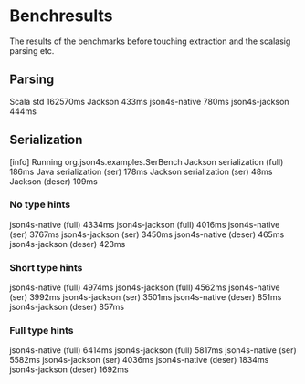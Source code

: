 # Benchresults
The results of the benchmarks before touching extraction and the scalasig parsing etc.

## Parsing

Scala std	 162570ms
Jackson	        433ms
json4s-native	780ms
json4s-jackson	444ms

## Serialization

[info] Running org.json4s.examples.SerBench
Jackson serialization (full) 186ms
Java serialization (ser)     178ms
Jackson serialization (ser)   48ms
Jackson (deser)              109ms

### No type hints
json4s-native (full)	4334ms
json4s-jackson (full)	4016ms
json4s-native (ser)	    3767ms
json4s-jackson (ser)	3450ms
json4s-native (deser)	 465ms
json4s-jackson (deser)	 423ms

### Short type hints
json4s-native (full)	4974ms
json4s-jackson (full)	4562ms
json4s-native (ser)	    3992ms
json4s-jackson (ser)	3501ms
json4s-native (deser)	 851ms
json4s-jackson (deser)	 857ms  

### Full type hints
json4s-native (full)	6414ms
json4s-jackson (full)	5817ms
json4s-native (ser)	    5582ms
json4s-jackson (ser)	4036ms
json4s-native (deser)	1834ms
json4s-jackson (deser)	1692ms
